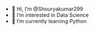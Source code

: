 - 👋 Hi, I’m @Shouryakumar299
- 👀 I’m interested in Data Science
- 🌱 I’m currently learning Python



<!---
Shouryakumar299/Shouryakumar299 is a ✨ special ✨ repository because its `README.md` (this file) appears on your GitHub profile.
You can click the Preview link to take a look at your changes.
--->
